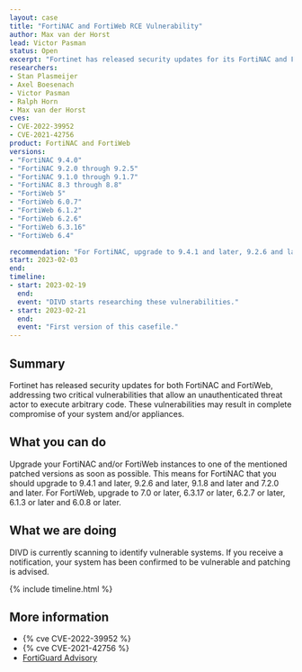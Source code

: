 ```yaml
---
layout: case
title: "FortiNAC and FortiWeb RCE Vulnerability"
author: Max van der Horst
lead: Victor Pasman
status: Open
excerpt: "Fortinet has released security updates for its FortiNAC and FortiWeb products to fix two critical vulnerabilities."
researchers:
- Stan Plasmeijer
- Axel Boesenach
- Victor Pasman
- Ralph Horn
- Max van der Horst
cves:
- CVE-2022-39952
- CVE-2021-42756
product: FortiNAC and FortiWeb
versions: 
- "FortiNAC 9.4.0"
- "FortiNAC 9.2.0 through 9.2.5"
- "FortiNAC 9.1.0 through 9.1.7"
- "FortiNAC 8.3 through 8.8"
- "FortiWeb 5"
- "FortiWeb 6.0.7"
- "FortiWeb 6.1.2"
- "FortiWeb 6.2.6"
- "FortiWeb 6.3.16"
- "FortiWeb 6.4"

recommendation: "For FortiNAC, upgrade to 9.4.1 and later, 9.2.6 and later, 9.1.8 and later and 7.2.0 and later. For FortiWeb, upgrade to 7.0 or later, 6.3.17 or later, 6.2.7 or later, 6.1.3 or later and 6.0.8 or later."
start: 2023-02-03
end:
timeline:
- start: 2023-02-19
  end:
  event: "DIVD starts researching these vulnerabilities."
- start: 2023-02-21
  end: 
  event: "First version of this casefile."
---
```


## Summary

Fortinet has released security updates for both FortiNAC and FortiWeb, addressing two critical vulnerabilities that allow an unauthenticated threat actor to execute arbitrary code. These vulnerabilities may result in complete compromise of your system and/or appliances. 

## What you can do

Upgrade your FortiNAC and/or FortiWeb instances to one of the mentioned patched versions as soon as possible. This means for FortiNAC that you should upgrade to 9.4.1 and later, 9.2.6 and later, 9.1.8 and later and 7.2.0 and later. For FortiWeb, upgrade to 7.0 or later, 6.3.17 or later, 6.2.7 or later, 6.1.3 or later and 6.0.8 or later.

## What we are doing

DIVD is currently scanning to identify vulnerable systems. If you receive a notification, your system has been confirmed to be vulnerable and patching is advised. 

{% include timeline.html %}

## More information

* {% cve CVE-2022-39952 %}
* {% cve CVE-2021-42756 %}
* [FortiGuard Advisory](https://www.fortiguard.com/psirt/FG-IR-21-186)
